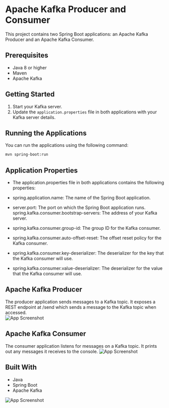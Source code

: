 # Apache Kafka Producer and Consumer

This project contains two Spring Boot applications: an Apache Kafka Producer and an Apache Kafka Consumer.

## Prerequisites

- Java 8 or higher
- Maven
- Apache Kafka

## Getting Started

1. Start your Kafka server.
2. Update the `application.properties` file in both applications with your Kafka server details.

## Running the Applications

You can run the applications using the following command:

```bash
mvn spring-boot:run
```
## Application Properties
- The application.properties file in both applications contains the following properties:  

- spring.application.name: The name of the Spring Boot application.

- server.port: The port on which the Spring Boot application runs.
spring.kafka.consumer.bootstrap-servers: The address of your Kafka server.

- spring.kafka.consumer.group-id: The group ID for the Kafka consumer.

- spring.kafka.consumer.auto-offset-reset: The offset reset policy for the Kafka consumer.

- spring.kafka.consumer.key-deserializer: The deserializer for the key that the Kafka consumer will use.

- spring.kafka.consumer.value-deserializer: The deserializer for the value that the Kafka consumer will use.

## Apache Kafka Producer
The producer application sends messages to a Kafka topic. It exposes a REST endpoint at /send which sends a message to the Kafka topic when accessed.  
![App Screenshot](https://github.com/Sarthakverse/Kafka-Demo/assets/117356021/2f171a8a-7a24-4e06-bedb-e1238e8132ba)


## Apache Kafka Consumer
The consumer application listens for messages on a Kafka topic. It prints out any messages it receives to the console.
![App Screenshot](https://github.com/Sarthakverse/Kafka-Demo/assets/117356021/3835f18f-92b1-4167-8d66-57eb1477a18d)




## Built With
- Java
- Spring Boot
- Apache Kafka

![App Screenshot](https://github.com/Sarthakverse/Kafka-Demo/assets/117356021/53532b4c-c9d4-47cf-bff0-4fb7dbfe41ab)


